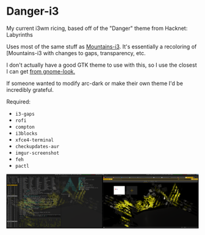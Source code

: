 # Danger-i3

My current i3wm ricing, based off of the "Danger" theme from Hacknet: Labyrinths

Uses most of the same stuff as [Mountains-i3](https://github.com/Virepri/Mountains-i3). It's essentially a recoloring of [Mountains-i3 with changes to gaps, transparency, etc.

I don't actually have a good GTK theme to use with this, so I use the closest I can get [from gnome-look.](https://www.gnome-look.org/p/1013455/)

If someone wanted to modify arc-dark or make their own theme I'd be incredibly grateful.

Required:

- `i3-gaps`
- `rofi`
- `compton`
- `i3blocks`
- `xfce4-terminal`
- `checkupdates-aur`
- `imgur-screenshot`
- `feh`
- `pactl`

![Showing Off](https://github.com/Virepri/Danger-i3/blob/master/sf.png "Showing off")
